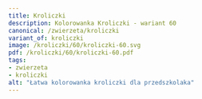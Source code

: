 ```yaml
---
title: Kroliczki
description: Kolorowanka Kroliczki - wariant 60
canonical: /zwierzeta/kroliczki
variant_of: kroliczki
image: /kroliczki/60/kroliczki-60.svg
pdf: /kroliczki/60/kroliczki-60.pdf
tags:
- zwierzeta
- kroliczki
alt: "Łatwa kolorowanka kroliczki dla przedszkolaka"
---
```

